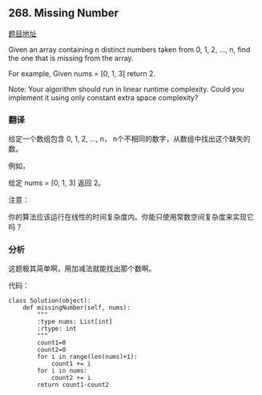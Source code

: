 ## 268. Missing Number

[题目地址](https://leetcode.com/problems/missing-number/)

Given an array containing n distinct numbers taken from 0, 1, 2, ..., n, find the one that is missing from the array.

For example,
Given nums = [0, 1, 3] return 2.

Note:
Your algorithm should run in linear runtime complexity. Could you implement it using only constant extra space complexity?

### 翻译

给定一个数组包含 0, 1, 2, ..., n， n个不相同的数字，从数组中找出这个缺失的数。

例如，

给定 nums = [0, 1, 3] 返回 2。

注意：

你的算法应该运行在线性的时间复杂度内。你能只使用常数空间复杂度来实现它吗？

### 分析

这题极其简单啊，用加减法就能找出那个数啊。

代码：

```
class Solution(object):
    def missingNumber(self, nums):
        """
        :type nums: List[int]
        :rtype: int
        """
        count1=0
        count2=0
        for i in range(len(nums)+1):
            count1 += i
        for i in nums:
            count2 += i
        return count1-count2
```
